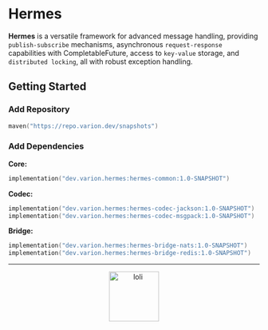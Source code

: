 # Hermes

**Hermes** is a versatile framework for advanced message handling, providing `publish-subscribe` mechanisms, asynchronous `request-response` capabilities with CompletableFuture, access to `key-value` storage, and `distributed locking`, all with robust exception handling.

## Getting Started

### Add Repository

```kotlin
maven("https://repo.varion.dev/snapshots")
```

### Add Dependencies

**Core:**

```kotlin
implementation("dev.varion.hermes:hermes-common:1.0-SNAPSHOT")
```

**Codec:**

```kotlin
implementation("dev.varion.hermes:hermes-codec-jackson:1.0-SNAPSHOT")
implementation("dev.varion.hermes:hermes-codec-msgpack:1.0-SNAPSHOT")
```

**Bridge:**

```kotlin
implementation("dev.varion.hermes:hermes-bridge-nats:1.0-SNAPSHOT")
implementation("dev.varion.hermes:hermes-bridge-redis:1.0-SNAPSHOT")
```

---

<p align="center">
  <img height="100em" src="https://count.getloli.com/get/@:awa?theme=rule33" alt="loli"/>
</p>
